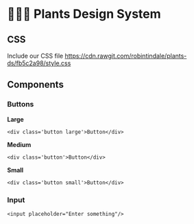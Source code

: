 # 🌵🌱🌿 Plants Design System

## CSS

Include our CSS file https://cdn.rawgit.com/robintindale/plants-ds/fb5c2a98/style.css

## Components

### Buttons
**Large**
```
<div class='button large'>Button</div>
```
**Medium**
```
<div class='button'>Button</div>
```
**Small**
```
<div class='button small'>Button</div>
```

### Input
```
<input placeholder="Enter something"/>
```
